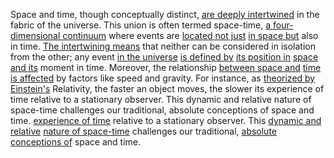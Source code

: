 
Space and time, though conceptually distinct, [are deeply intertwined](1/1/3/1/2/3/3/.Interconnectedness) in the fabric of the universe. This union is often termed space-time, [a four-dimensional continuum](1/2/1/1/1/1/2/2/.One-Dimensional) where events are [located not just](1/2/1/2/3/1/2/3/.Location) [in space but](1/1/3/2/3/2/2/2/.Space) also in time. [The intertwining means](1/1/3/1/2/3/3/.Interconnectedness) that neither can be considered in isolation from the other; any event [in the universe](1/1/3/2/3/2/2/2/.Space) [is defined by](2/2/3/2/1/3/.Interpretation) [its position in](3/3/2/3/1/1/2/.Second%20Position) [space and its](1/2/1/.Space) moment in time. Moreover, the relationship [between space and](1/1/3/2/3/2/2/2/.Space) [time is affected](1/2/3/2/1/2/.Time%20Dilation) by factors like speed and gravity. For instance, as [theorized by Einstein's](1/3/1/1/3/.Relativity) Relativity, the faster an object moves, the slower its experience of time relative to a stationary observer. This dynamic and relative nature of space-time challenges our traditional, absolute conceptions of space and time. [experience of time](1/2/1/3/1/1/.Temporal%20Dimension) relative to a stationary observer. This [dynamic and relative](1/2/1/1/1/1/3/3/.Dynamic%20Position) [nature of space-time](1/2/3/.Space-Time) challenges our traditional, [absolute conceptions of](2/3/1/3/3/2/.Unfalsifiable%20Concepts) space and time.

